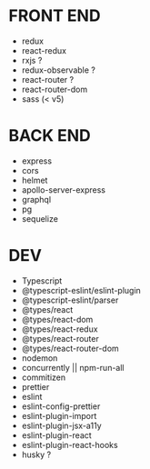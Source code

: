 # FRONT END

- redux
- react-redux
- rxjs ?
- redux-observable ?
- react-router ?
- react-router-dom
- sass (< v5)

# BACK END

- express
- cors
- helmet
- apollo-server-express
- graphql
- pg
- sequelize

# DEV

- Typescript
- @typescript-eslint/eslint-plugin
- @typescript-eslint/parser
- @types/react
- @types/react-dom
- @types/react-redux
- @types/react-router
- @types/react-router-dom
- nodemon
- concurrently || npm-run-all
- commitizen
- prettier
- eslint
- eslint-config-prettier
- eslint-plugin-import
- eslint-plugin-jsx-a11y
- eslint-plugin-react
- eslint-plugin-react-hooks
- husky ?
